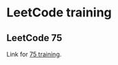 # LeetCode training
## LeetCode 75
Link for [75 training](https://leetcode.com/studyplan/leetcode-75/).